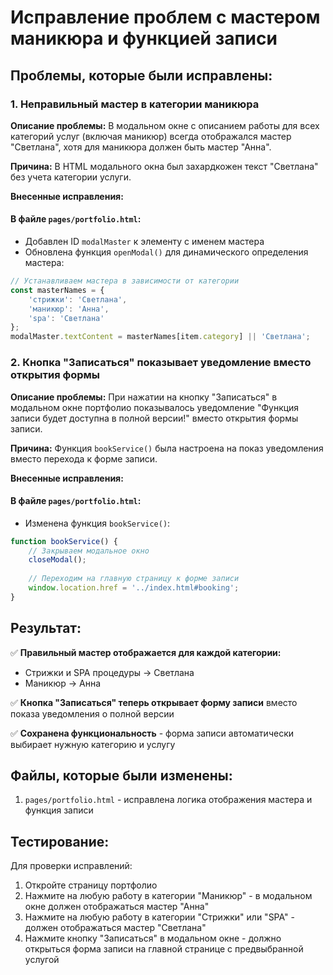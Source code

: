 # Исправление проблем с мастером маникюра и функцией записи

## Проблемы, которые были исправлены:

### 1. Неправильный мастер в категории маникюра

**Описание проблемы:** В модальном окне с описанием работы для всех категорий услуг (включая маникюр) всегда отображался мастер "Светлана", хотя для маникюра должен быть мастер "Анна".

**Причина:** В HTML модального окна был захардкожен текст "Светлана" без учета категории услуги.

**Внесенные исправления:**

#### В файле `pages/portfolio.html`:
- Добавлен ID `modalMaster` к элементу с именем мастера
- Обновлена функция `openModal()` для динамического определения мастера:
```javascript
// Устанавливаем мастера в зависимости от категории
const masterNames = {
    'стрижки': 'Светлана',
    'маникюр': 'Анна',
    'spa': 'Светлана'
};
modalMaster.textContent = masterNames[item.category] || 'Светлана';
```

### 2. Кнопка "Записаться" показывает уведомление вместо открытия формы

**Описание проблемы:** При нажатии на кнопку "Записаться" в модальном окне портфолио показывалось уведомление "Функция записи будет доступна в полной версии!" вместо открытия формы записи.

**Причина:** Функция `bookService()` была настроена на показ уведомления вместо перехода к форме записи.

**Внесенные исправления:**

#### В файле `pages/portfolio.html`:
- Изменена функция `bookService()`:
```javascript
function bookService() {
    // Закрываем модальное окно
    closeModal();
    
    // Переходим на главную страницу к форме записи
    window.location.href = '../index.html#booking';
}
```

## Результат:

✅ **Правильный мастер отображается для каждой категории:**
- Стрижки и SPA процедуры → Светлана
- Маникюр → Анна

✅ **Кнопка "Записаться" теперь открывает форму записи** вместо показа уведомления о полной версии

✅ **Сохранена функциональность** - форма записи автоматически выбирает нужную категорию и услугу

## Файлы, которые были изменены:

1. `pages/portfolio.html` - исправлена логика отображения мастера и функция записи

## Тестирование:

Для проверки исправлений:
1. Откройте страницу портфолио
2. Нажмите на любую работу в категории "Маникюр" - в модальном окне должен отображаться мастер "Анна"
3. Нажмите на любую работу в категории "Стрижки" или "SPA" - должен отображаться мастер "Светлана"
4. Нажмите кнопку "Записаться" в модальном окне - должно открыться форма записи на главной странице с предвыбранной услугой
